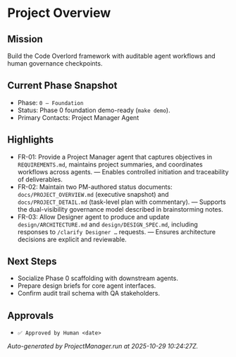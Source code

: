 # Project Overview

## Mission
Build the Code Overlord framework with auditable agent workflows and human governance checkpoints.

## Current Phase Snapshot
- Phase: `0 — Foundation`
- Status: Phase 0 foundation demo-ready (`make demo`).
- Primary Contacts: Project Manager Agent

## Highlights
- FR-01: Provide a Project Manager agent that captures objectives in `REQUIREMENTS.md`, maintains project summaries, and coordinates workflows across agents. — Enables controlled initiation and traceability of deliverables.
- FR-02: Maintain two PM-authored status documents: `docs/PROJECT_OVERVIEW.md` (executive snapshot) and `docs/PROJECT_DETAIL.md` (task-level plan with commentary). — Supports the dual-visibility governance model described in brainstorming notes.
- FR-03: Allow Designer agent to produce and update `design/ARCHITECTURE.md` and `design/DESIGN_SPEC.md`, including responses to `/clarify Designer …` requests. — Ensures architecture decisions are explicit and reviewable.

## Next Steps
- Socialize Phase 0 scaffolding with downstream agents.
- Prepare design briefs for core agent interfaces.
- Confirm audit trail schema with QA stakeholders.

## Approvals
- `✅ Approved by Human <date>`

_Auto-generated by ProjectManager.run at 2025-10-29 10:24:27Z._
